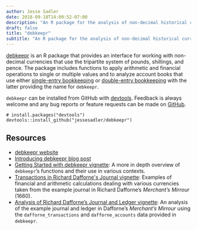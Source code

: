 ```yaml
---
author: Jesse Sadler
date: 2018-09-18T14:09:52-07:00
description: "An R package for the analysis of non-decimal historical currencies"
draft: false
title: "debkeepr"
subtitle: "An R package for the analysis of non-decimal historical currencies"
---
```


[debkeepr](https://jessesadler.github.io/debkeepr) is an R package that provides an interface for working with non-decimal currencies that use the tripartite system of pounds, shillings, and pence. The package includes functions to apply arithmetic and financial operations to single or multiple values and to analyze account books that use either [single-entry bookkeeping](https://en.wikipedia.org/wiki/Single-entry_bookkeeping_system) or [double-entry bookkeeping](https://en.wikipedia.org/wiki/Double-entry_bookkeeping_system) with the latter providing the name for `debkeepr`.

`debkeepr` can be installed from GitHub with [devtools](https://github.com/hadley/devtools). Feedback is always welcome and any bug reports or feature requests can be made on [GitHub](https://github.com/jessesadler/debkeepr/issues).

``` {.r}
# install.packages("devtools")
devtools::install_github("jessesadler/debkeepr")
```

<!--more-->

## Resources
- [debkeepr website](https://jessesadler.github.io/debkeepr)
- [Introducing debkeepr blog post](https://jessesadler.com/post/debkeepr-intro/)
- [Getting Started with debkeepr vignette](https://jessesadler.github.io/debkeepr/articles/debkeepr.html): A more in depth overview of `debkeepr`’s functions and their use in various contexts.
- [Transactions in Richard Dafforne's Journal vignette](https://jessesadler.github.io/debkeepr/articles/transactions.html): Examples of financial and arithmetic calculations dealing with various currencies taken from the example journal in Richard Dafforne’s *Merchant’s Mirrour* (1660).
- [Analysis of Richard Dafforne’s Journal and Ledger vignette](https://jessesadler.github.io/debkeepr/articles/ledger.html): An analysis of the example journal and ledger in Dafforne’s *Merchant’s Mirrour* using the `dafforne_transactions` and `dafforne_accounts` data provided in `debkeepr`.